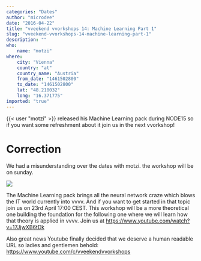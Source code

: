 ```yaml
---
categories: "Dates"
author: "microdee"
date: "2016-04-22"
title: "vveekend vvorkshops 14: Machine Learning Part 1"
slug: "vveekend-vvorkshops-14-machine-learning-part-1"
description: ""
who: 
    name: "motzi"
where: 
    city: "Vienna"
    country: "at"
    country_name: "Austria"
    from_date: "1461502800"
    to_date: "1461502800"
    lat: "48.210032"
    long: "16.371775"
imported: "true"
---
```



{{< user "motzi" >}} released his Machine Learning pack during NODE15 so if you want some refreshment about it join us in the next vvorkshop!

#  Correction

We had a misunderstanding over the dates with motzi. the workshop will be on sunday.
<!--break-->
![](IntroRenderer_2016.04.22-12.50.55.png) 

The Machine Learning pack brings all the neural network craze which blows the IT world currently into vvvv. And if you want to get started in that topic join us on 23rd April 17:00 CEST. This workshop will be a more theoretical one building the foundation for the following one where we will learn how that theory is applied in vvvv.
Join us at https://www.youtube.com/watch?v=17JjwXB6tDk

Also great news Youtube finally decided that we deserve a human readable URL so ladies and gentlemen behold: https://www.youtube.com/c/vveekendvvorkshops